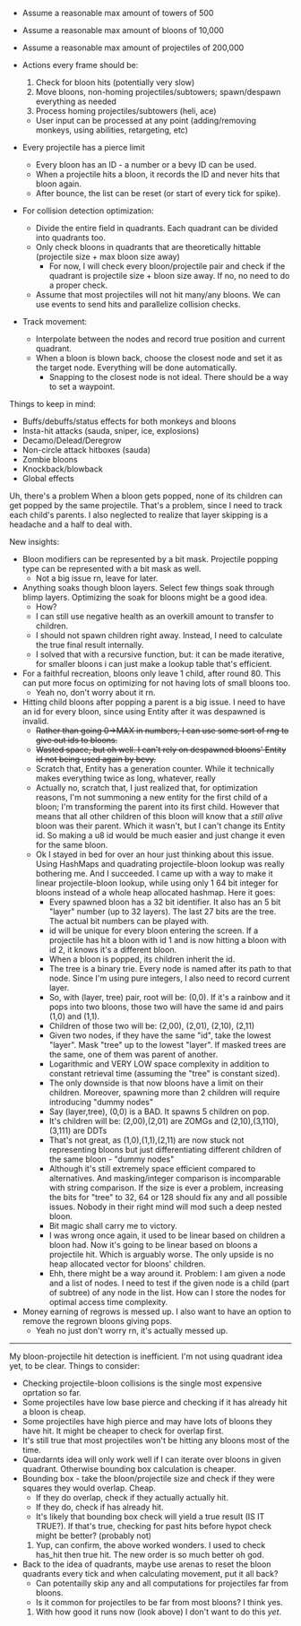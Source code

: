 - Assume a reasonable max amount of towers of 500
- Assume a reasonable max amount of bloons of 10,000
- Assume a reasonable max amount of projectiles of 200,000

- Actions every frame should be:
  1. Check for bloon hits (potentially very slow)
  2. Move bloons, non-homing projectiles/subtowers; spawn/despawn everything as needed
  3. Process homing projectiles/subtowers (heli, ace)
  - User input can be processed at any point (adding/removing monkeys, using abilities, retargeting, etc)

- Every projectile has a pierce limit
  - Every bloon has an ID - a number or a bevy ID can be used.
  - When a projectile hits a bloon, it records the ID and never hits that bloon again.
  - After bounce, the list can be reset (or start of every tick for spike).

- For collision detection optimization:
  - Divide the entire field in quadrants. Each quadrant can be divided into quadrants too.
  - Only check bloons in quadrants that are theoretically hittable (projectile size + max bloon size away)
    - For now, I will check every bloon/projectile pair and check if the quadrant is projectile size + bloon size away. If no, no need to do a proper check.
  - Assume that most projectiles will not hit many/any bloons. We can use events to send hits and parallelize collision checks.

- Track movement:
  - Interpolate between the nodes and record true position and current quadrant.
  - When a bloon is blown back, choose the closest node and set it as the target node. Everything will be done automatically.
    - Snapping to the closest node is not ideal. There should be a way to set a waypoint.

Things to keep in mind:
- Buffs/debuffs/status effects for both monkeys and bloons
- Insta-hit attacks (sauda, sniper, ice, explosions)
- Decamo/Delead/Deregrow
- Non-circle attack hitboxes (sauda)
- Zombie bloons
- Knockback/blowback
- Global effects

Uh, there's a problem
When a bloon gets popped, none of its children can get popped by the same projectile. That's a problem, since I need to track each child's parents.
I also neglected to realize that layer skipping is a headache and a half to deal with.

New insights:
- Bloon modifiers can be represented by a bit mask. Projectile popping type can be represented with a bit mask as well.
  - Not a big issue rn, leave for later.
- Anything soaks though bloon layers. Select few things soak through blimp layers. Optimizing the soak for bloons might be a good idea.
  - How?
  - I can still use negative health as an overkill amount to transfer to children.
  - I should not spawn children right away. Instead, I need to calculate the true final result internally.
  - I solved that with a recursive function, but: it can be made iterative, for smaller bloons i can just make a lookup table that's efficient.
- For a faithful recreation, bloons only leave 1 child, after round 80. This can put more focus on optimizing for not having lots of small bloons too.
  - Yeah no, don't worry about it rn.
- Hitting child bloons after popping a parent is a big issue. I need to have an id for every bloon, since using Entity after it was despawned is invalid.
  - ~~Rather than going 0->MAX in numbers, I can use some sort of rng to give out ids to bloons.~~
  - ~~Wasted space, but oh well. I can't rely on despawned bloons' Entity id not being used again by bevy.~~
  - Scratch that, Entity has a generation counter. While it technically makes everything twice as long, whatever, really
  - Actually no, scratch that, I just realized that, for optimization reasons, I'm not summoning a new entity for the first child of a bloon; I'm transforming the parent into its first child. However that means that all other children of this bloon will know that a *still alive* bloon was their parent. Which it wasn't, but I can't change its Entity id. So making a u8 id would be much easier and just change it even for the same bloon.
  - Ok I stayed in bed for over an hour just thinking about this issue. Using HashMaps and quadrating projectile-bloon lookup was really bothering me. And I succeeded. I came up with a way to make it linear projectile-bloon lookup, while using only 1 64 bit integer for bloons instead of a whole heap allocated hashmap. Here it goes:
    - Every spawned bloon has a 32 bit identifier. It also has an 5 bit "layer" number (up to 32 layers). The last 27 bits are the tree. The actual bit numbers can be played with.
    - id will be unique for every bloon entering the screen. If a projectile has hit a bloon with id 1 and is now hitting a bloon with id 2, it knows it's a different bloon.
    - When a bloon is popped, its children inherit the id.
    - The tree is a binary trie. Every node is named after its path to that node. Since I'm using pure integers, I also need to record current layer.
    - So, with (layer, tree) pair, root will be: (0,0). If it's a rainbow and it pops into two bloons, those two will have the same id and pairs (1,0) and (1,1).
    - Children of those two will be: (2,00), (2,01), (2,10), (2,11)
    - Given two nodes, if they have the same "id", take the lowest "layer". Mask "tree" up to the lowest "layer". If masked trees are the same, one of them was parent of another.
    - Logarithmic and VERY LOW space complexity in addition to constant retrieval time (assuming the "tree" is constant sized).
    - The only downside is that now bloons have a limit on their children. Moreover, spawning more than 2 children will require introducing "dummy nodes"
    - Say (layer,tree), (0,0) is a BAD. It spawns 5 children on pop.
    - It's children will be: (2,00),(2,01) are ZOMGs and (2,10),(3,110),(3,111) are DDTs
    - That's not great, as (1,0),(1,1),(2,11) are now stuck not representing bloons but just differentiating different children of the same bloon - "dummy nodes"
    - Although it's still extremely space efficient compared to alternatives. And masking/integer comparison is incomparable with string comparison. If the size is ever a problem, increasing the bits for "tree" to 32, 64 or 128 should fix any and all possible issues. Nobody in their right mind will mod such a deep nested bloon.
    - Bit magic shall carry me to victory.
    - I was wrong once again, it used to be linear based on children a bloon had. Now it's going to be linear based on bloons a projectile hit. Which is arguably worse. The only upside is no heap allocated vector for bloons' children.
    - Ehh, there might be a way around it. Problem: I am given a node and a list of nodes. I need to test if the given node is a child (part of subtree) of any node in the list. How can I store the nodes for optimal access time complexity.
- Money earning of regrows is messed up. I also want to have an option to remove the regrown bloons giving pops.
  - Yeah no just don't worry rn, it's actually messed up.

***

My bloon-projectile hit detection is inefficient. I'm not using quadrant idea yet, to be clear. Things to consider:
- Checking projectile-bloon collisions is the single most expensive oprtation so far.
- Some projectiles have low base pierce and checking if it has already hit a bloon is cheap.
- Some projectiles have high pierce and may have lots of bloons they have hit. It might be cheaper to check for overlap first.
- It's still true that most projectiles won't be hitting any bloons most of the time.
- Quardarnts idea will only work well if I can iterate over bloons in given quadrant. Otherwise bounding box calculation is cheaper.
- Bounding box - take the bloon/projectile size and check if they were squares they would overlap. Cheap.
  - If they do overlap, check if they actually actually hit.
  - If they do, check if has already hit.
  - It's likely that bounding box check will yield a true result (IS IT TRUE?). If that's true, checking for past hits before hypot check might be better? (probably not)
  1. Yup, can confirm, the above worked wonders. I used to check has_hit then true hit. The new order is so much better oh god.
- Back to the idea of quadrants, maybe use arenas to reset the bloon quadrants every tick and when calculating movement, put it all back?
  - Can potentailly skip any and all computations for projectiles far from bloons.
  - Is it common for projectiles to be far from most bloons? I think yes.
  1. With how good it runs now (look above) I don't want to do this *yet*.
